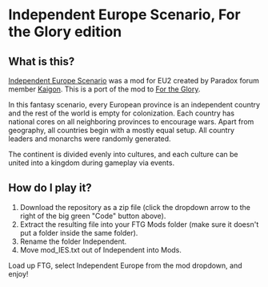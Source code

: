 # Independent Europe Scenario, For the Glory edition

## What is this?
[Independent Europe Scenario](https://forum.paradoxplaza.com/forum/threads/independent-europe-scenario-screenshots-included.166600/) was a mod for EU2 created by Paradox forum member [Kaigon](https://forum.paradoxplaza.com/forum/members/kaigon.8234/). This is a port of the mod to [For the Glory](https://crystalempiregames.com). 

In this fantasy scenario, every European province is an independent country and the rest of the world is empty for colonization. Each country has national cores on all neighboring provinces to encourage wars. Apart from geography, all countries begin with a mostly equal setup. All country leaders and monarchs were randomly generated.

The continent is divided evenly into cultures, and each culture can be united into a kingdom during gameplay via events.

## How do I play it?
1. Download the repository as a zip file (click the dropdown arrow to the right of the big green "Code" button above).
2. Extract the resulting file into your FTG Mods folder (make sure it doesn't put a folder inside the same folder).
3. Rename the folder Independent.
4. Move mod_IES.txt out of Independent into Mods.

Load up FTG, select Independent Europe from the mod dropdown, and enjoy!